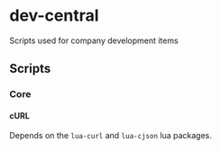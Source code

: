 # dev-central
Scripts used for company development items

## Scripts
### Core
#### cURL
Depends on the `lua-curl` and `lua-cjson` lua packages.
